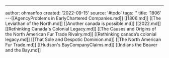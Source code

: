 ---
author: ohmanfoo
created: '2022-09-15'
source: '#todo'
tags: ''
title: '1806'
---[[AgencyProblems in EarlyChartered Companies.md]]
[[1806.md]]
[[The Leviathan of the North.md]]
[[Another canada is possible.md]]
[[2022.md]]
[[Rethinking Canada's Colonial Legacy.md]]
[[The Causes and Origins of the North American Fur Trade Rivalry.md]]
[[Rethinking canada’s colonial legacy.md]]
[[That Sole and Despotic Dominion.md]]
[[The North American Fur Trade.md]]
[[Hudson's BayCompanyClaims.md]]
[[Indians the Beaver and the Bay.md]]
